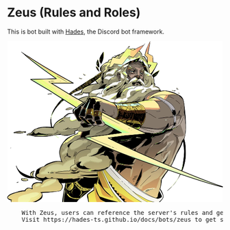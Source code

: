 # Zeus (Rules and Roles)

This is bot built with [Hades](https://github.com/hades-ts/hades), the Discord bot framework.

<p align="center">
  <img src="./zeus.png">
</p>

<pre style="text-align: center;">
    With Zeus, users can reference the server's rules and get roles.
    Visit https://hades-ts.github.io/docs/bots/zeus to get started.
</pre>